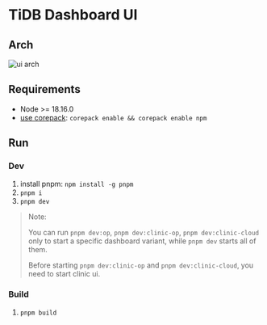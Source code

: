 # TiDB Dashboard UI

## Arch

![ui arch](./ui_arch.png)

## Requirements

- Node >= 18.16.0
- [use corepack](https://www.totaltypescript.com/how-to-use-corepack): `corepack enable && corepack enable npm`

## Run

### Dev

1. install pnpm: `npm install -g pnpm`
1. `pnpm i`
1. `pnpm dev`

> Note:
>
> You can run `pnpm dev:op`, `pnpm dev:clinic-op`, `pnpm dev:clinic-cloud` only to start a specific dashboard variant, while `pnpm dev` starts all of them.
>
> Before starting `pnpm dev:clinic-op` and `pnpm dev:clinic-cloud`, you need to start clinic ui.

### Build

1. `pnpm build`
